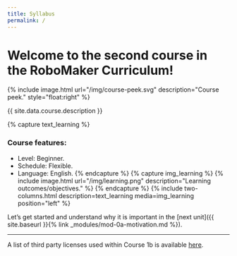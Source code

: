 ```yaml
---
title: Syllabus
permalink: /
---
```



# Welcome to the second course in the RoboMaker Curriculum!

{% include image.html url="/img/course-peek.svg" description="Course peek." style="float:right" %}

{{ site.data.course.description }}

{% capture text_learning %}
### Course features:
- Level: Beginner.
- Schedule: Flexible.
- Language: English.
{% endcapture %}
{% capture img_learning %}
{% include image.html url="/img/learning.png" description="Learning outcomes/objectives." %}
{% endcapture %}
{% include two-columns.html description=text_learning media=img_learning position="left" %}


Let’s get started and understand why it is important in the [next unit]({{ site.baseurl }}{% link _modules/mod-0a-motivation.md %}).

-------
A list of third party licenses used within Course 1b is available [here](/NOTICE.txt).

